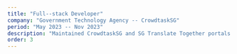 ```yaml
---
title: "Full--stack Developer"
company: "Government Technology Agency -- CrowdtaskSG"
period: "May 2023 -- Nov 2023"
description: "Maintained CrowdtaskSG and SG Translate Together portals. Created SG Translate Together leaderboard, developed BudgetMealGoWhere gamification track."
order: 3
---
```

